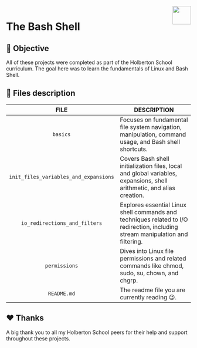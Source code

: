 <img  height="50px" align="right" src="https://apply.holbertonschool.com/holberton-logo.png">

# The Bash Shell

## 📝 Objective

All of these projects were completed as part of the Holberton School curriculum. The goal here was to learn the fundamentals of Linux and Bash Shell.

## 📂 Files description

| FILE | DESCRIPTION |
| :-----: | ----- |
| `basics` | Focuses on fundamental file system navigation, manipulation, command usage, and Bash shell shortcuts. |
| `init_files_variables_and_expansions` | Covers Bash shell initialization files, local and global variables, expansions, shell arithmetic, and alias creation. |
| `io_redirections_and_filters` | Explores essential Linux shell commands and techniques related to I/O redirection, including stream manipulation and filtering. |
| `permissions` | Dives into Linux file permissions and related commands like chmod, sudo, su, chown, and chgrp. |
| `README.md` | The readme file you are currently reading 😉. |

## ♥️ Thanks

A big thank you to all my Holberton School peers for their help and support throughout these projects.
